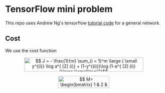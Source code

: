 # TensorFlow mini problem
This repo uses Andrew Ng's tensorflow [tutorial code](deeplearning.ai) for a general network.

## Cost
We use the cost function 

<p align="center"><img alt="$$ J = - \frac{1}{m}  \sum_{i = 1}^m  \large ( \small y^{(i)} \log a^{ [2] (i)} + (1-y^{(i)})\log (1-a^{ [2] (i)} )\large )\small\tag{2}$$" src="svgs/4ebb7af73bc02d7114f54fbbf184538c.svg" align=middle width="381.0675pt" height="44.878845pt"/></p>


<p align="center"><img alt="$$&#10;M=  \begin{bmatrix}&#10;    1 &amp; 2 &amp; 3 &amp; 4 &amp; 5 \\&#10;    3 &amp; 4 &amp; 5 &amp; 6 &amp; 7&#10;  \end{bmatrix}&#10;$$" src="svgs/8350a7f3d91bd2c97b2734c9d341baab.svg" align=middle width="163.718775pt" height="39.30498pt"/></p>